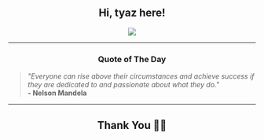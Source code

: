 <h2 align="center"> Hi, tyaz here!</h2>

<p align="center">
<a href="https://github.com/tyazx" alt="github streak"><img src="https://dvst-streak.herokuapp.com/?user=tyazx&theme=tokyonight&fire=DD472C"></a>
</p>

<hr>
<h3 align="center">Quote of The Day</h3>
<p align="center">
<blockquote>
<i>"Everyone can rise above their circumstances and achieve success if they are dedicated to and passionate about what they do."</i>
<br>
<b>- Nelson Mandela</b>
</blockquote>
</p>


<hr>
<h2 align="center">Thank You 🙏🏼</h2>
